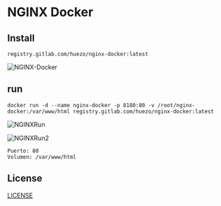 # NGINX Docker


## Install

`registry.gitlab.com/huezo/nginx-docker:latest`

![NGINX-Docker](https://i.imgur.com/PGHk1vG.png)

## run

`docker run -d --name nginx-docker -p 8180:80 -v /root/nginx-docker:/var/www/html registry.gitlab.com/huezo/nginx-docker:latest`

![NGINXRun](https://i.imgur.com/TKgGtQi.png)

![NGINXRun2](https://i.imgur.com/eDaSTlR.png)

```
Puerto: 80
Volumen: /var/www/html

```



## License
[LICENSE](LICENSE)


